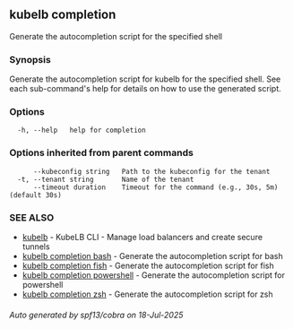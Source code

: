 ## kubelb completion

Generate the autocompletion script for the specified shell

### Synopsis

Generate the autocompletion script for kubelb for the specified shell.
See each sub-command's help for details on how to use the generated script.


### Options

```
  -h, --help   help for completion
```

### Options inherited from parent commands

```
      --kubeconfig string   Path to the kubeconfig for the tenant
  -t, --tenant string       Name of the tenant
      --timeout duration    Timeout for the command (e.g., 30s, 5m) (default 30s)
```

### SEE ALSO

* [kubelb](kubelb.md)	 - KubeLB CLI - Manage load balancers and create secure tunnels
* [kubelb completion bash](kubelb_completion_bash.md)	 - Generate the autocompletion script for bash
* [kubelb completion fish](kubelb_completion_fish.md)	 - Generate the autocompletion script for fish
* [kubelb completion powershell](kubelb_completion_powershell.md)	 - Generate the autocompletion script for powershell
* [kubelb completion zsh](kubelb_completion_zsh.md)	 - Generate the autocompletion script for zsh

###### Auto generated by spf13/cobra on 18-Jul-2025

